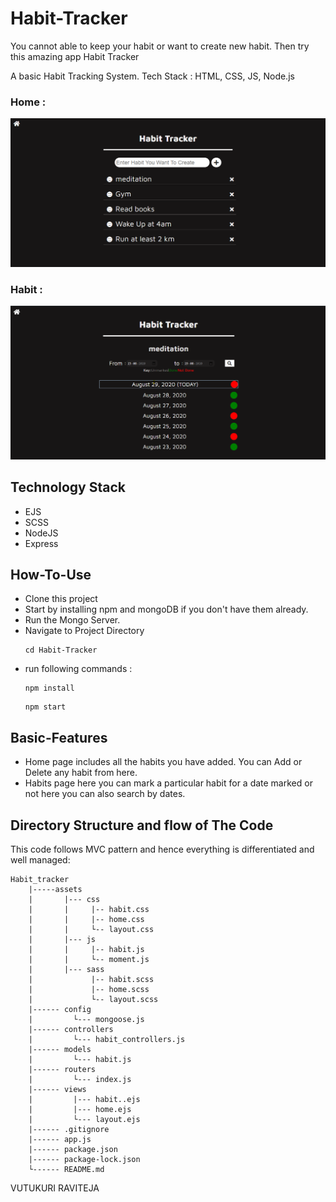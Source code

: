 ﻿# Habit-Tracker
You cannot able to keep your habit or want to create new habit.
Then try this amazing app Habit Tracker

A basic Habit Tracking System. Tech Stack : HTML, CSS, JS, Node.js

### Home :

![alt text](home.png)

### Habit :

![alt text](rotine.png)

## Technology Stack
- EJS
- SCSS
- NodeJS
- Express

## How-To-Use

- Clone this project
- Start by installing npm and mongoDB if you don't have them already.
- Run the Mongo Server.
- Navigate to Project Directory
    ```
    cd Habit-Tracker
    ```
- run following commands :
    ```
    npm install 
    ```
    ```
    npm start
    ```
## Basic-Features
- Home page includes all the habits you have added. You can Add or Delete any habit from here.
- Habits page here you can mark a particular habit for a date marked or not here you can also search by dates.
   
## Directory Structure and flow of The Code
This code follows MVC pattern and hence everything is differentiated and well managed:

    Habit_tracker
        |-----assets
        |       |--- css
        |       |     |-- habit.css
        |       |     |-- home.css
        |       |     └-- layout.css
        |       |--- js
        |       |     |-- habit.js
        |       |     └-- moment.js
        |       |--- sass
        |             |-- habit.scss
        |             |-- home.scss
        |             └-- layout.scss
        |------ config
        |         └--- mongoose.js
        |------ controllers
        |         └--- habit_controllers.js
        |------ models
        |         └--- habit.js
        |------ routers
        |         └--- index.js
        |------ views
        |         |--- habit..ejs
        |         |--- home.ejs
        |         └--- layout.ejs
        |------ .gitignore
        |------ app.js
        |------ package.json
        |------ package-lock.json
        └------ README.md

VUTUKURI RAVITEJA
